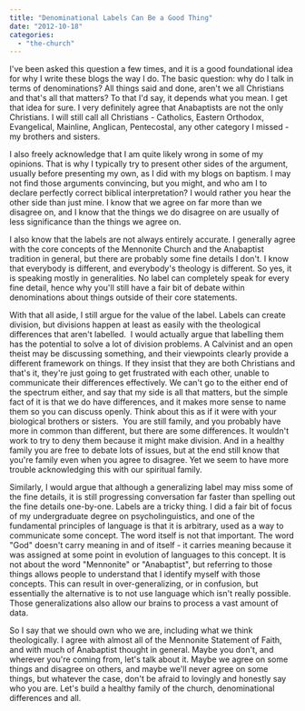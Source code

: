 ```yaml
---
title: "Denominational Labels Can Be a Good Thing"
date: "2012-10-18"
categories: 
  - "the-church"
---
```


I've been asked this question a few times, and it is a good foundational idea for why I write these blogs the way I do. The basic question: why do I talk in terms of denominations? All things said and done, aren't we all Christians and that's all that matters? To that I'd say, it depends what you mean. I get that idea for sure. I very definitely agree that Anabaptists are not the only Christians. I will still call all Christians - Catholics, Eastern Orthodox, Evangelical, Mainline, Anglican, Pentecostal, any other category I missed - my brothers and sisters.

I also freely acknowledge that I am quite likely wrong in some of my opinions. That is why I typically try to present other sides of the argument, usually before presenting my own, as I did with my blogs on baptism. I may not find those arguments convincing, but you might, and who am I to declare perfectly correct biblical interpretation? I would rather you hear the other side than just mine. I know that we agree on far more than we disagree on, and I know that the things we do disagree on are usually of less significance than the things we agree on.

<!--more-->I also know that the labels are not always entirely accurate. I generally agree with the core concepts of the Mennonite Church and the Anabaptist tradition in general, but there are probably some fine details I don't. I know that everybody is different, and everybody's theology is different. So yes, it is speaking mostly in generalities. No label can completely speak for every fine detail, hence why you'll still have a fair bit of debate within denominations about things outside of their core statements.

With that all aside, I still argue for the value of the label. Labels can create division, but divisions happen at least as easily with the theological differences that aren't labelled.  I would actually argue that labelling them has the potential to solve a lot of division problems. A Calvinist and an open theist may be discussing something, and their viewpoints clearly provide a different framework on things. If they insist that they are both Christians and that's it, they're just going to get frustrated with each other, unable to communicate their differences effectively. We can't go to the either end of the spectrum either, and say that my side is all that matters, but the simple fact of it is that we do have differences, and it makes more sense to name them so you can discuss openly. Think about this as if it were with your biological brothers or sisters.  You are still family, and you probably have more in common than different, but there are some differences. It wouldn't work to try to deny them because it might make division. And in a healthy family you are free to debate lots of issues, but at the end still know that you're family even when you agree to disagree. Yet we seem to have more trouble acknowledging this with our spiritual family.

Similarly, I would argue that although a generalizing label may miss some of the fine details, it is still progressing conversation far faster than spelling out the fine details one-by-one. Labels are a tricky thing. I did a fair bit of focus of my undergraduate degree on psycholinguistics, and one of the fundamental principles of language is that it is arbitrary, used as a way to communicate some concept. The word itself is not that important. The word "God" doesn't carry meaning in and of itself - it carries meaning because it was assigned at some point in evolution of languages to this concept. It is not about the word "Mennonite" or "Anabaptist", but referring to those things allows people to understand that I identify myself with those concepts. This can result in over-generalizing, or in confusion, but essentially the alternative is to not use language which isn't really possible. Those generalizations also allow our brains to process a vast amount of data.

So I say that we should own who we are, including what we think theologically. I agree with almost all of the Mennonite Statement of Faith, and with much of Anabaptist thought in general. Maybe you don't, and wherever you're coming from, let's talk about it. Maybe we agree on some things and disagree on others, and maybe we'll never agree on some things, but whatever the case, don't be afraid to lovingly and honestly say who you are. Let's build a healthy family of the church, denominational differences and all.
